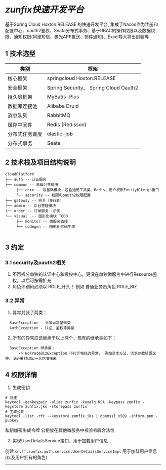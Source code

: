 

# _zunfix快速开发平台_

基于Spring Cloud Hoxton.RELEASE 的快速开发平台, 集成了Nacos作为注册和配置中心、oauth2鉴权、Seata分布式事务、基于RBAC的操作权限以及数据权限、通知权限(阿里短信、极光APP推送、邮件通知)、Excel导入导出封装等

## 1 技术选型

|类别                | 框架          
--------------     |----------- 
| 核心框架             |  springcloud Hoxton.RELEASE |
| 安全框架             |   Spring Security、 Spring Cloud Oauth2     |
| 持久层框架           | MyBatis-Plus        |
| 数据库连接池         | Alibaba Druid       |
| 消息队列             | RabbitMQ     |
| 缓存中间件             | Redis (Redisson)     |
| 分布式任务调度        | elastic-job       |
| 分布式事务        | Seata       |
    


## 2 技术栈及项目结构说明

```
cloudPlatform
├── auth -- 认证服务
├── common -- 基础公共模块
     ├── core -- 最基础模块，包含通用工具类、Redis、用户权限Entity和feign接口
     └── security -- 权限和oauth2权限配置
├── gateway -- 网关 [8888]
├── admin -- 后台管理模块
├── order -- 订单服务 -示例
└── visual  -- 图形化模块 TODO
     ├── monitor -- 微服务监控
     └── codegen -- 图形化代码生成
	 
```


## 3 约定

### 3.1 security及oauth2相关
1. 不再拆分单独的认证中心和授权中心，更没在单独微服务中进行Resource鉴权，以后可按需扩充
2. 角色识别码必须以 ROLE_开头！ 例如 普通业务员角色 ROLE_BIZ

### 3.2 异常
1. 异常封装了两类：
```
  BaseException - 业务异常基础类
  AuthException - 认证、鉴权等异常
```
2. 所有的异常应该继承于以上两个，现有的继承类如下：
```
  BaseException 继承类：
      -> NoTraceBizException 不打印堆栈的异常， 例如请求方法、请求参数错误这种，没必要打印出一大坨堆栈来
```

## 4 权限详情

1. 生成密钥

```shell
# 创建
keytool -genkeypair -alias zunfix -keyalg RSA -keypass zunfix -keystore zunfix.jks -storepass zunfix
# 生成公钥
keytool -list -rfc --keystore zunfix.jks | openssl x509 -inform pem -pubkey
```
私钥加密生成令牌 公钥放在其他微服务中校验令牌合法性

2. 实现UserDetailsService接口，用于加载用户信息

创建 `cn.ff.zunfix.auth.service.UserDetailsServiceImpl` 用于加载用户信息(以及用户拥有的角色)


---
